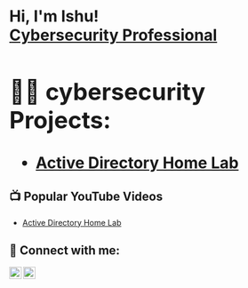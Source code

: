 <h1>Hi, I'm Ishu! <br/> <a href="https://www.linkedin.com/in/ishwariyamani/">Cybersecurity Professional</a> <a </br>

<h2>👨‍💻 cybersecurity Projects:</h2>

  - [Active Directory Home Lab](https://github.com/ishucybertest/)



<h2>📺 Popular YouTube Videos</h2>

- [Active Directory Home Lab]()


<h2> 🤳 Connect with me:</h2>

[<img align="left" alt="ishwariyamani | LinkedIn" width="22px" src="https://cdn.jsdelivr.net/npm/simple-icons@v3/icons/linkedin.svg" />][linkedin]
[<img align="left" alt="ishwariya_manii | Instagram" width="22px" src="https://cdn.jsdelivr.net/npm/simple-icons@v3/icons/instagram.svg" />][instagram]


[instagram]: https://www.instagram.com/ishwariya_manii/
[linkedin]: http://www.linkedin.com/in/ishwariyamani

<!--
**ishwariyaMANI/ishwariyaMANI** is a ✨ _special_ ✨ repository because its `README.md` (this file) appears on your GitHub profile.

Here are some ideas to get you started:

- 🔭 I’m currently working on ...
- 🌱 I’m currently learning ...
- 👯 I’m looking to collaborate on ...
- 🤔 I’m looking for help with ...
- 💬 Ask me about ...
- 📫 How to reach me: ...
- 😄 Pronouns: ...
- ⚡ Fun fact: ...
-->
